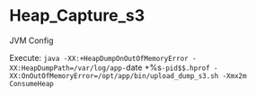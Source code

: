 # Heap_Capture_s3


JVM Config

Execute: `java -XX:+HeapDumpOnOutOfMemoryError -XX:HeapDumpPath=/var/log/app-`date +%s`-pid$$.hprof -XX:OnOutOfMemoryError=/opt/app/bin/upload_dump_s3.sh -Xmx2m ConsumeHeap`
